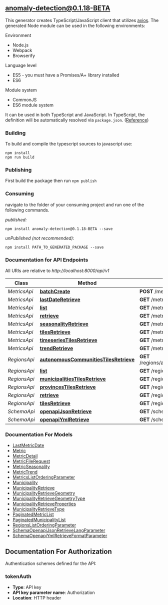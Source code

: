 ## anomaly-detection@0.1.18-BETA

This generator creates TypeScript/JavaScript client that utilizes [axios](https://github.com/axios/axios). The generated Node module can be used in the following environments:

Environment
* Node.js
* Webpack
* Browserify

Language level
* ES5 - you must have a Promises/A+ library installed
* ES6

Module system
* CommonJS
* ES6 module system

It can be used in both TypeScript and JavaScript. In TypeScript, the definition will be automatically resolved via `package.json`. ([Reference](https://www.typescriptlang.org/docs/handbook/declaration-files/consumption.html))

### Building

To build and compile the typescript sources to javascript use:
```
npm install
npm run build
```

### Publishing

First build the package then run `npm publish`

### Consuming

navigate to the folder of your consuming project and run one of the following commands.

_published:_

```
npm install anomaly-detection@0.1.18-BETA --save
```

_unPublished (not recommended):_

```
npm install PATH_TO_GENERATED_PACKAGE --save
```

### Documentation for API Endpoints

All URIs are relative to *http://localhost:8000/api/v1*

Class | Method | HTTP request | Description
------------ | ------------- | ------------- | -------------
*MetricsApi* | [**batchCreate**](docs/MetricsApi.md#batchcreate) | **POST** /metrics/batch/ | 
*MetricsApi* | [**lastDateRetrieve**](docs/MetricsApi.md#lastdateretrieve) | **GET** /metrics/dates/last/ | 
*MetricsApi* | [**list**](docs/MetricsApi.md#list) | **GET** /metrics/ | 
*MetricsApi* | [**retrieve**](docs/MetricsApi.md#retrieve) | **GET** /metrics/{id}/ | 
*MetricsApi* | [**seasonalityRetrieve**](docs/MetricsApi.md#seasonalityretrieve) | **GET** /metrics/{id}/seasonality/ | 
*MetricsApi* | [**tilesRetrieve**](docs/MetricsApi.md#tilesretrieve) | **GET** /metrics/tiles/{z}/{x}/{y}/ | 
*MetricsApi* | [**timeseriesTilesRetrieve**](docs/MetricsApi.md#timeseriestilesretrieve) | **GET** /metrics/timeseries/tiles/{z}/{x}/{y}/ | 
*MetricsApi* | [**trendRetrieve**](docs/MetricsApi.md#trendretrieve) | **GET** /metrics/{id}/trend/ | 
*RegionsApi* | [**autonomousCommunitiesTilesRetrieve**](docs/RegionsApi.md#autonomouscommunitiestilesretrieve) | **GET** /regions/autonomous_communities/tiles/{z}/{x}/{y}/ | 
*RegionsApi* | [**list**](docs/RegionsApi.md#list) | **GET** /regions/ | 
*RegionsApi* | [**municipalitiesTilesRetrieve**](docs/RegionsApi.md#municipalitiestilesretrieve) | **GET** /regions/municipalities/tiles/{z}/{x}/{y}/ | 
*RegionsApi* | [**provincesTilesRetrieve**](docs/RegionsApi.md#provincestilesretrieve) | **GET** /regions/provinces/tiles/{z}/{x}/{y}/ | 
*RegionsApi* | [**retrieve**](docs/RegionsApi.md#retrieve) | **GET** /regions/{id}/ | 
*RegionsApi* | [**tilesRetrieve**](docs/RegionsApi.md#tilesretrieve) | **GET** /regions/tiles/{z}/{x}/{y}/ | 
*SchemaApi* | [**openapiJsonRetrieve**](docs/SchemaApi.md#openapijsonretrieve) | **GET** /schema/openapi.json | 
*SchemaApi* | [**openapiYmlRetrieve**](docs/SchemaApi.md#openapiymlretrieve) | **GET** /schema/openapi.yml | 


### Documentation For Models

 - [LastMetricDate](docs/LastMetricDate.md)
 - [Metric](docs/Metric.md)
 - [MetricDetail](docs/MetricDetail.md)
 - [MetricFileRequest](docs/MetricFileRequest.md)
 - [MetricSeasonality](docs/MetricSeasonality.md)
 - [MetricTrend](docs/MetricTrend.md)
 - [MetricsListOrderingParameter](docs/MetricsListOrderingParameter.md)
 - [Municipality](docs/Municipality.md)
 - [MunicipalityRetrieve](docs/MunicipalityRetrieve.md)
 - [MunicipalityRetrieveGeometry](docs/MunicipalityRetrieveGeometry.md)
 - [MunicipalityRetrieveGeometryType](docs/MunicipalityRetrieveGeometryType.md)
 - [MunicipalityRetrieveProperties](docs/MunicipalityRetrieveProperties.md)
 - [MunicipalityRetrieveType](docs/MunicipalityRetrieveType.md)
 - [PaginatedMetricList](docs/PaginatedMetricList.md)
 - [PaginatedMunicipalityList](docs/PaginatedMunicipalityList.md)
 - [RegionsListOrderingParameter](docs/RegionsListOrderingParameter.md)
 - [SchemaOpenapiJsonRetrieveLangParameter](docs/SchemaOpenapiJsonRetrieveLangParameter.md)
 - [SchemaOpenapiYmlRetrieveFormatParameter](docs/SchemaOpenapiYmlRetrieveFormatParameter.md)


<a id="documentation-for-authorization"></a>
## Documentation For Authorization


Authentication schemes defined for the API:
<a id="tokenAuth"></a>
### tokenAuth

- **Type**: API key
- **API key parameter name**: Authorization
- **Location**: HTTP header

